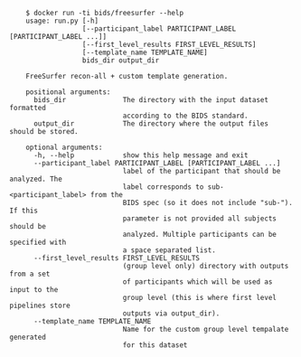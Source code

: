 
		$ docker run -ti bids/freesurfer --help
		usage: run.py [-h]
		              [--participant_label PARTICIPANT_LABEL [PARTICIPANT_LABEL ...]]
		              [--first_level_results FIRST_LEVEL_RESULTS]
		              [--template_name TEMPLATE_NAME]
		              bids_dir output_dir

		FreeSurfer recon-all + custom template generation.

		positional arguments:
		  bids_dir              The directory with the input dataset formatted
		                        according to the BIDS standard.
		  output_dir            The directory where the output files should be stored.

		optional arguments:
		  -h, --help            show this help message and exit
		  --participant_label PARTICIPANT_LABEL [PARTICIPANT_LABEL ...]
		                        label of the participant that should be analyzed. The
		                        label corresponds to sub-<participant_label> from the
		                        BIDS spec (so it does not include "sub-"). If this
		                        parameter is not provided all subjects should be
		                        analyzed. Multiple participants can be specified with
		                        a space separated list.
		  --first_level_results FIRST_LEVEL_RESULTS
		                        (group level only) directory with outputs from a set
		                        of participants which will be used as input to the
		                        group level (this is where first level pipelines store
		                        outputs via output_dir).
		  --template_name TEMPLATE_NAME
		                        Name for the custom group level tempalate generated
		                        for this dataset
